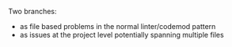 Two branches:
  - as file based problems in the normal linter/codemod pattern
  - as issues at the project level potentially spanning multiple files
